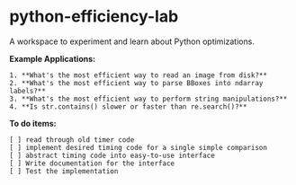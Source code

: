 # python-efficiency-lab

A workspace to experiment and learn about Python optimizations.

**Example Applications:**

    1. **What's the most efficient way to read an image from disk?**
    2. **What's the most efficient way to parse BBoxes into ndarray labels?**
    3. **What's the most efficient way to perform string manipulations?**
    4. **Is str.contains() slower or faster than re.search()?**

**To do items:**

    [ ] read through old timer code
    [ ] implement desired timing code for a single simple comparison
    [ ] abstract timing code into easy-to-use interface
    [ ] Write documentation for the interface
    [ ] Test the implementation
